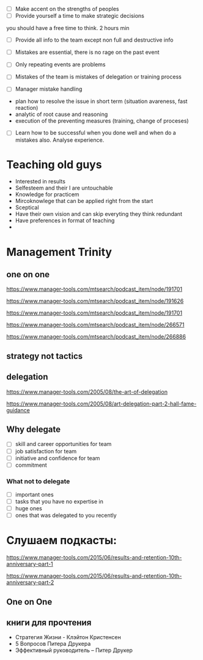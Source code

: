 
- [ ] Make accent on the strengths of peoples 
- [ ] Provide yourself a time to make strategic decisions 

you should have a free time to think. 2 hours min

- [ ] Provide all info to the team except non full and destructive info
- [ ] Mistakes are essential, there is no rage on the past event
- [ ] Only repeating events are problems
- [ ] Mistakes of the team is mistakes of delegation or training process

- [ ] Manager mistake handling
* plan how to resolve the issue in short term (situation avareness, fast reaction)
* analytic of root cause and reasoning
* execution of the preventing measures (training, change of proceses)

- [ ] Learn how to be successful when you done well and when do a mistakes also. Analyse experience.

# Teaching old guys

* Interested in results
* Selfesteem and their I are untouchable
* Knowledge for practicem
* Mircoknowlege that can be applied right from the start
* Sceptical
* Have their own vision and can skip everyting they think redundant
* Have preferences in format of teaching
* 



# Management Trinity

## one on one

<https://www.manager-tools.com/mtsearch/podcast_item/node/191701>

<https://www.manager-tools.com/mtsearch/podcast_item/node/191626>

<https://www.manager-tools.com/mtsearch/podcast_item/node/191701>

<https://www.manager-tools.com/mtsearch/podcast_item/node/266571>

<https://www.manager-tools.com/mtsearch/podcast_item/node/266886>

## strategy not tactics

## delegation

<https://www.manager-tools.com/2005/08/the-art-of-delegation>

<https://www.manager-tools.com/2005/08/art-delegation-part-2-hall-fame-guidance>

## Why delegate

- [ ] skill and career opportunities for team
- [ ] job satisfaction for team
- [ ] initiative and confidence for team
- [ ] commitment

### What not to delegate

- [ ] important ones
- [ ] tasks that you have no expertise in
- [ ] huge ones
- [ ] ones that was delegated to you recently

# Слушаем подкасты:

<https://www.manager-tools.com/2015/06/results-and-retention-10th-anniversary-part-1>

<https://www.manager-tools.com/2015/06/results-and-retention-10th-anniversary-part-2>

## One on One



## книги для прочтения

* Стратегия Жизни - Клэйтон Кристенсен
* 5 Вопросов Питера Друкера
* Эффективный руководитель – Питер Друкер

